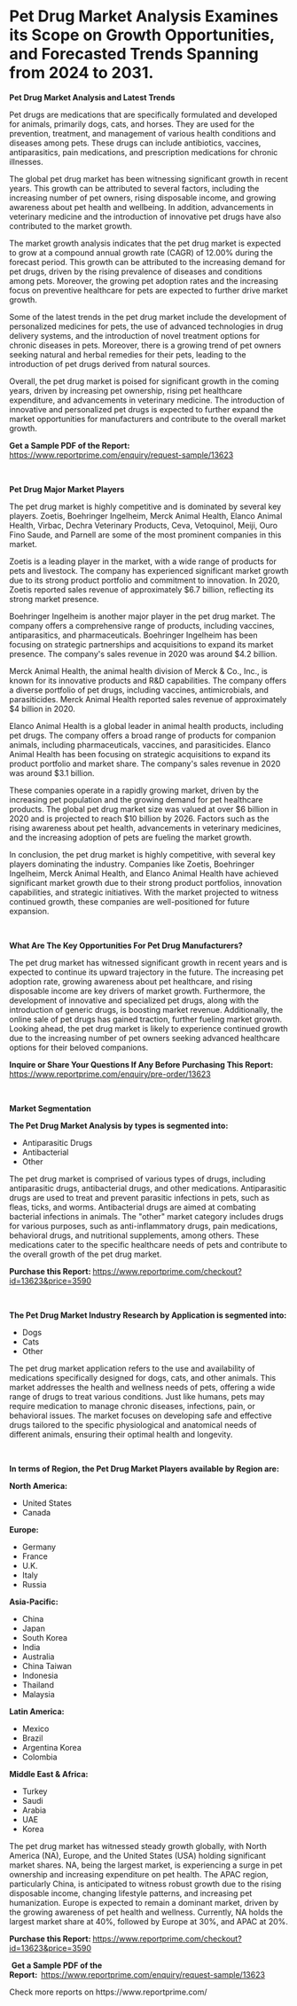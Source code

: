 <p><h1>Pet Drug Market Analysis Examines its Scope on Growth Opportunities, and Forecasted Trends Spanning from 2024 to 2031.</h1></p><p><strong>Pet Drug Market Analysis and Latest Trends</strong></p>
<p><p>Pet drugs are medications that are specifically formulated and developed for animals, primarily dogs, cats, and horses. They are used for the prevention, treatment, and management of various health conditions and diseases among pets. These drugs can include antibiotics, vaccines, antiparasitics, pain medications, and prescription medications for chronic illnesses.</p><p>The global pet drug market has been witnessing significant growth in recent years. This growth can be attributed to several factors, including the increasing number of pet owners, rising disposable income, and growing awareness about pet health and wellbeing. In addition, advancements in veterinary medicine and the introduction of innovative pet drugs have also contributed to the market growth.</p><p>The market growth analysis indicates that the pet drug market is expected to grow at a compound annual growth rate (CAGR) of 12.00% during the forecast period. This growth can be attributed to the increasing demand for pet drugs, driven by the rising prevalence of diseases and conditions among pets. Moreover, the growing pet adoption rates and the increasing focus on preventive healthcare for pets are expected to further drive market growth.</p><p>Some of the latest trends in the pet drug market include the development of personalized medicines for pets, the use of advanced technologies in drug delivery systems, and the introduction of novel treatment options for chronic diseases in pets. Moreover, there is a growing trend of pet owners seeking natural and herbal remedies for their pets, leading to the introduction of pet drugs derived from natural sources.</p><p>Overall, the pet drug market is poised for significant growth in the coming years, driven by increasing pet ownership, rising pet healthcare expenditure, and advancements in veterinary medicine. The introduction of innovative and personalized pet drugs is expected to further expand the market opportunities for manufacturers and contribute to the overall market growth.</p></p>
<p><strong>Get a Sample PDF of the Report:&nbsp;</strong> <a href="https://www.reportprime.com/enquiry/request-sample/13623">https://www.reportprime.com/enquiry/request-sample/13623</a></p>
<p>&nbsp;</p>
<p><strong>Pet Drug Major Market Players</strong></p>
<p><p>The pet drug market is highly competitive and is dominated by several key players. Zoetis, Boehringer Ingelheim, Merck Animal Health, Elanco Animal Health, Virbac, Dechra Veterinary Products, Ceva, Vetoquinol, Meiji, Ouro Fino Saude, and Parnell are some of the most prominent companies in this market.</p><p>Zoetis is a leading player in the market, with a wide range of products for pets and livestock. The company has experienced significant market growth due to its strong product portfolio and commitment to innovation. In 2020, Zoetis reported sales revenue of approximately $6.7 billion, reflecting its strong market presence.</p><p>Boehringer Ingelheim is another major player in the pet drug market. The company offers a comprehensive range of products, including vaccines, antiparasitics, and pharmaceuticals. Boehringer Ingelheim has been focusing on strategic partnerships and acquisitions to expand its market presence. The company's sales revenue in 2020 was around $4.2 billion.</p><p>Merck Animal Health, the animal health division of Merck & Co., Inc., is known for its innovative products and R&D capabilities. The company offers a diverse portfolio of pet drugs, including vaccines, antimicrobials, and parasiticides. Merck Animal Health reported sales revenue of approximately $4 billion in 2020.</p><p>Elanco Animal Health is a global leader in animal health products, including pet drugs. The company offers a broad range of products for companion animals, including pharmaceuticals, vaccines, and parasiticides. Elanco Animal Health has been focusing on strategic acquisitions to expand its product portfolio and market share. The company's sales revenue in 2020 was around $3.1 billion.</p><p>These companies operate in a rapidly growing market, driven by the increasing pet population and the growing demand for pet healthcare products. The global pet drug market size was valued at over $6 billion in 2020 and is projected to reach $10 billion by 2026. Factors such as the rising awareness about pet health, advancements in veterinary medicines, and the increasing adoption of pets are fueling the market growth.</p><p>In conclusion, the pet drug market is highly competitive, with several key players dominating the industry. Companies like Zoetis, Boehringer Ingelheim, Merck Animal Health, and Elanco Animal Health have achieved significant market growth due to their strong product portfolios, innovation capabilities, and strategic initiatives. With the market projected to witness continued growth, these companies are well-positioned for future expansion.</p></p>
<p>&nbsp;</p>
<p><strong>What Are The Key Opportunities For Pet Drug Manufacturers?</strong></p>
<p><p>The pet drug market has witnessed significant growth in recent years and is expected to continue its upward trajectory in the future. The increasing pet adoption rate, growing awareness about pet healthcare, and rising disposable income are key drivers of market growth. Furthermore, the development of innovative and specialized pet drugs, along with the introduction of generic drugs, is boosting market revenue. Additionally, the online sale of pet drugs has gained traction, further fueling market growth. Looking ahead, the pet drug market is likely to experience continued growth due to the increasing number of pet owners seeking advanced healthcare options for their beloved companions.</p></p>
<p><strong>Inquire or Share Your Questions If Any Before Purchasing This Report:</strong> <a href="https://www.reportprime.com/enquiry/pre-order/13623">https://www.reportprime.com/enquiry/pre-order/13623</a></p>
<p>&nbsp;</p>
<p><strong>Market Segmentation</strong></p>
<p><strong>The Pet Drug Market Analysis by types is segmented into:</strong></p>
<p><ul><li>Antiparasitic Drugs</li><li>Antibacterial</li><li>Other</li></ul></p>
<p><p>The pet drug market is comprised of various types of drugs, including antiparasitic drugs, antibacterial drugs, and other medications. Antiparasitic drugs are used to treat and prevent parasitic infections in pets, such as fleas, ticks, and worms. Antibacterial drugs are aimed at combating bacterial infections in animals. The "other" market category includes drugs for various purposes, such as anti-inflammatory drugs, pain medications, behavioral drugs, and nutritional supplements, among others. These medications cater to the specific healthcare needs of pets and contribute to the overall growth of the pet drug market.</p></p>
<p><strong>Purchase this Report:&nbsp;</strong><a href="https://www.reportprime.com/checkout?id=13623&price=3590">https://www.reportprime.com/checkout?id=13623&price=3590</a></p>
<p>&nbsp;</p>
<p><strong>The Pet Drug Market Industry Research by Application is segmented into:</strong></p>
<p><ul><li>Dogs</li><li>Cats</li><li>Other</li></ul></p>
<p><p>The pet drug market application refers to the use and availability of medications specifically designed for dogs, cats, and other animals. This market addresses the health and wellness needs of pets, offering a wide range of drugs to treat various conditions. Just like humans, pets may require medication to manage chronic diseases, infections, pain, or behavioral issues. The market focuses on developing safe and effective drugs tailored to the specific physiological and anatomical needs of different animals, ensuring their optimal health and longevity.</p></p>
<p>&nbsp;</p>
<p><strong>In terms of Region, the Pet Drug Market Players available by Region are:</strong></p>
<p>
    <p> <strong> North America: </strong>
        <ul>
            <li>United States</li>
            <li>Canada</li>
        </ul>
        </p> 
    <p> <strong> Europe: </strong>
        <ul>
            <li>Germany</li>
            <li>France</li>
            <li>U.K.</li>
            <li>Italy</li>
            <li>Russia</li>
        </ul>
        </p> 
    <p> <strong> Asia-Pacific: </strong>
        <ul>
            <li>China</li>
            <li>Japan</li>
            <li>South Korea</li>
            <li>India</li>
            <li>Australia</li>
            <li>China Taiwan</li>
            <li>Indonesia</li>
            <li>Thailand</li>
            <li>Malaysia</li>
        </ul>
        </p> 
    <p> <strong> Latin America: </strong>
        <ul>
            <li>Mexico</li>
            <li>Brazil</li>
            <li>Argentina Korea</li>
            <li>Colombia</li>
        </ul>
        </p> 
    <p> <strong> Middle East & Africa: </strong>
        <ul>
            <li>Turkey</li>
            <li>Saudi</li>
            <li>Arabia</li>
            <li>UAE</li>
            <li>Korea</li>
        </ul>
    </p>
    </p>
<p><p>The pet drug market has witnessed steady growth globally, with North America (NA), Europe, and the United States (USA) holding significant market shares. NA, being the largest market, is experiencing a surge in pet ownership and increasing expenditure on pet health. The APAC region, particularly China, is anticipated to witness robust growth due to the rising disposable income, changing lifestyle patterns, and increasing pet humanization. Europe is expected to remain a dominant market, driven by the growing awareness of pet health and wellness. Currently, NA holds the largest market share at 40%, followed by Europe at 30%, and APAC at 20%.</p></p>
<p><strong>Purchase this Report: </strong><a href="https://www.reportprime.com/checkout?id=13623&price=3590">https://www.reportprime.com/checkout?id=13623&price=3590</a></p>
<p>&nbsp;<strong>Get a Sample PDF of the Report:&nbsp;&nbsp;</strong><a href="https://www.reportprime.com/enquiry/request-sample/13623">https://www.reportprime.com/enquiry/request-sample/13623</a></p>
<p><strong></strong></p>
<p>Check more reports on https://www.reportprime.com/</p>